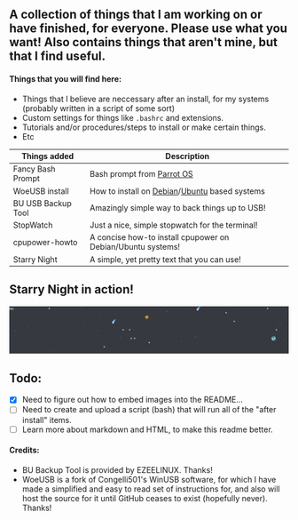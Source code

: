 ## A collection of things that I am working on or have finished, for everyone. Please use what you want! Also contains things that aren't mine, but that I find useful.

#### Things that you will find here:
- Things that I believe are neccessary after an install, for my systems (probably written in a script of some sort)
- Custom settings for things like `.bashrc` and extensions.
- Tutorials and/or procedures/steps to install or make certain things.
- Etc




Things added | Description
------------ | -------------
Fancy Bash Prompt| Bash prompt from [Parrot OS](https://parrotlinux.org/)
WoeUSB install | How to install on <a href="https://www.debian.org/" target="_blank">Debian</a>/<a href="https://ubuntu.com" target="_blank">Ubuntu</a> based systems
BU USB Backup Tool| Amazingly simple way to back things up to USB!
StopWatch | Just a nice, simple stopwatch for the terminal!
cpupower-howto | A concise how-to install cpupower on Debian/Ubuntu systems!
Starry Night | A simple, yet pretty text that you can use!


## Starry Night in action!

![starrynight.png](https://github.com/OMGdaDPS/stuff/blob/master/starrynight.png)

## Todo:

- [x] Need to figure out how to embed images into the README...
- [ ] Need to create and upload a script (bash) that will run all of the "after install" items.
- [ ] Learn more about markdown and HTML, to make this readme better.

#### Credits:

- BU Backup Tool is provided by EZEELINUX. Thanks!
- WoeUSB is a fork of Congelli501's WinUSB software, for which I have made a simplified and easy to read set of instructions for, and also will host the source for it until GitHub ceases to exist (hopefully never). Thanks!

